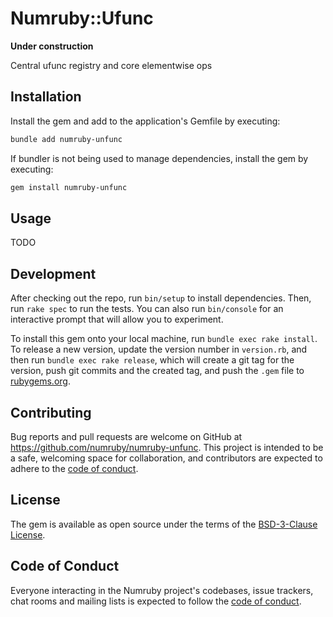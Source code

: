 # Numruby::Ufunc

**Under construction**

Central ufunc registry and core elementwise ops

## Installation

Install the gem and add to the application's Gemfile by executing:

```sh
bundle add numruby-unfunc
```

If bundler is not being used to manage dependencies, install the gem by executing:

```sh
gem install numruby-unfunc
```

## Usage

TODO

## Development

After checking out the repo, run `bin/setup` to install dependencies. Then, run `rake spec` to run the tests. You can also run `bin/console` for an interactive prompt that will allow you to experiment.

To install this gem onto your local machine, run `bundle exec rake install`. To release a new version, update the version number in `version.rb`, and then run `bundle exec rake release`, which will create a git tag for the version, push git commits and the created tag, and push the `.gem` file to [rubygems.org](https://rubygems.org).

## Contributing

Bug reports and pull requests are welcome on GitHub at https://github.com/numruby/numruby-unfunc. This project is intended to be a safe, welcoming space for collaboration, and contributors are expected to adhere to the [code of conduct](https://github.com/numruby/numruby-unfunc/blob/main/CODE_OF_CONDUCT.md).

## License

The gem is available as open source under the terms of the [BSD-3-Clause License](https://opensource.org/licenses/BSD-3-Clause).

## Code of Conduct

Everyone interacting in the Numruby project's codebases, issue trackers, chat rooms and mailing lists is expected to follow the [code of conduct](https://github.com/numruby/numruby-unfunc/blob/main/CODE_OF_CONDUCT.md).
